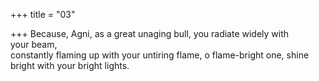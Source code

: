 +++
title = "03"

+++
Because, Agni, as a great unaging bull, you radiate widely with  
your beam,  
constantly flaming up with your untiring flame, o flame-bright one, shine  bright with your bright lights.  